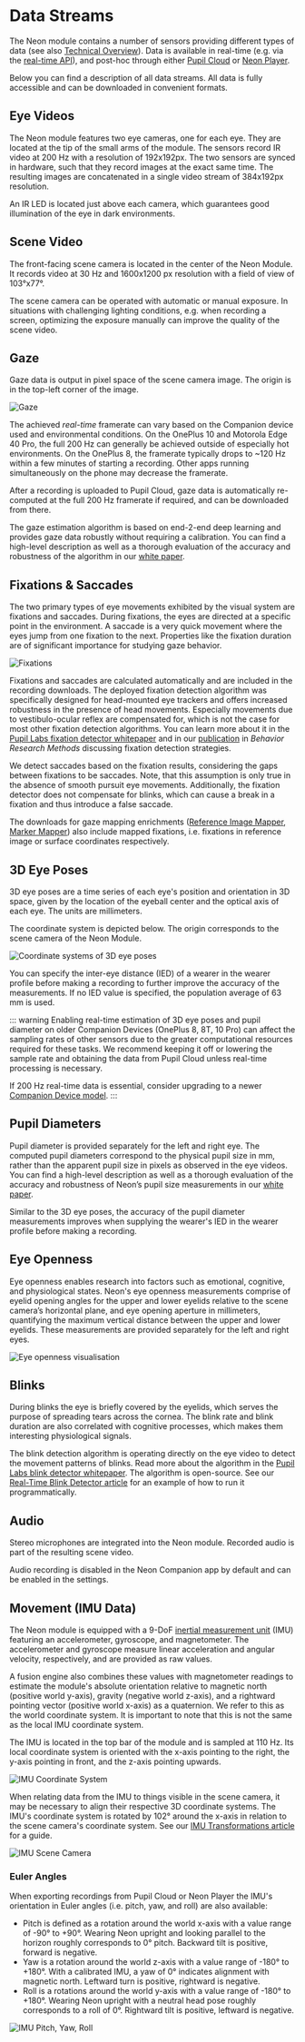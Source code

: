 # Data Streams

The Neon module contains a number of sensors providing different types of data
(see also [Technical Overview](/hardware/module-technical-overview/)). Data is available in real-time (e.g. via
the [real-time API](/real-time-api/tutorials/)), and post-hoc through either [Pupil Cloud](/pupil-cloud/) or
[Neon Player](/neon-player/).

Below you can find a description of all data streams. All data is fully accessible and can be downloaded in convenient
formats.

## Eye Videos

The Neon module features two eye cameras, one for each eye. They are located at the tip of the small arms of the module.
The sensors record IR video at 200 Hz with a resolution of 192x192px. The two sensors are synced in hardware, such that
they record images at the exact same time. The resulting images are concatenated in a single video stream of 384x192px
resolution.

An IR LED is located just above each camera, which guarantees good illumination of the eye in dark environments.

## Scene Video

The front-facing scene camera is located in the center of the Neon Module. It records video at 30 Hz and 1600x1200 px
resolution with a field of view of 103°x77°.

The scene camera can be operated with automatic or manual exposure. In situations with challenging lighting conditions,
e.g. when recording a screen, optimizing the exposure manually can improve the quality of the scene video.

## Gaze

Gaze data is output in pixel space of the scene camera image. The origin is in the top-left corner of the image.

![Gaze](./gaze.webp)

The achieved _real-time_ framerate can vary based on the Companion device used and environmental conditions. On the
OnePlus 10 and Motorola Edge 40 Pro, the full 200 Hz can generally be achieved outside of especially hot environments.
On the OnePlus 8, the framerate typically drops to ~120 Hz within a few minutes of starting a recording. Other apps
running simultaneously on the phone may decrease the framerate.

After a recording is uploaded to Pupil Cloud, gaze data is automatically re-computed at the full 200 Hz framerate if
required, and can be downloaded from there.

The gaze estimation algorithm is based on end-2-end deep learning and provides gaze data robustly without requiring a
calibration. You can find a high-level description as well as a thorough evaluation of the accuracy and robustness of
the algorithm in our [white paper](https://zenodo.org/doi/10.5281/zenodo.10420388).

## Fixations & Saccades

The two primary types of eye movements exhibited by the visual system are fixations and saccades. During fixations,
the eyes are directed at a specific point in the environment. A saccade is a very quick movement where the eyes jump
from one fixation to the next. Properties like the fixation duration are of significant importance for studying gaze
behavior.

![Fixations](./fixations.webp)

Fixations and saccades are calculated automatically and are included in the recording downloads. The deployed fixation
detection algorithm was specifically designed for head-mounted eye trackers and offers increased robustness in the presence of head movements. Especially movements due to vestibulo-ocular reflex
are compensated for, which is not the case for most other fixation detection algorithms. You can learn more about it in
the [Pupil Labs fixation detector whitepaper](https://docs.google.com/document/d/1CZnjyg4P83QSkfHi_bjwSceWCTWvlVtbGWtuyajv5Jc/export?format=pdf) and in our [publication](https://link.springer.com/article/10.3758/s13428-024-02360-0) in _Behavior Research Methods_ discussing fixation detection strategies.

We detect saccades based on the fixation results, considering the gaps between fixations to be saccades. Note, that
this assumption is only true in the absence of smooth pursuit eye movements. Additionally, the fixation detector does
not compensate for blinks, which can cause a break in a fixation and thus introduce a false saccade.

The downloads for gaze mapping enrichments ([Reference Image Mapper](/pupil-cloud/enrichments/reference-image-mapper/#export-format), [Marker Mapper](/pupil-cloud/enrichments/marker-mapper/#export-format)) also include mapped fixations, i.e. fixations in reference image or surface coordinates respectively.

## 3D Eye Poses

3D eye poses are a time series of each eye's position and orientation in 3D space, given by the location of the
eyeball center and the optical axis of each eye. The units are millimeters.

The coordinate system is depicted below. The origin corresponds to the scene camera of the Neon Module.

![Coordinate systems of 3D eye poses](./3d_eye_poses.webp)

You can specify the inter-eye distance (IED) of a wearer in the wearer profile before making a recording to further
improve the accuracy of the measurements. If no IED value is specified, the population average of 63 mm is used.

::: warning
Enabling real-time estimation of 3D eye poses and pupil diameter on older Companion Devices (OnePlus 8, 8T, 10 Pro) can affect the sampling rates of other sensors due to the greater computational resources required for these tasks. We recommend keeping it off or lowering the sample rate and obtaining the data from Pupil Cloud unless real-time processing is necessary.

If 200 Hz real-time data is essential, consider upgrading to a newer [Companion Device model](/hardware/compatible-devices/).
:::

## Pupil Diameters

Pupil diameter is provided separately for the left and right eye. The computed pupil diameters correspond to the
physical pupil size in mm, rather than the apparent pupil size in pixels as observed in the eye videos. You can find a high-level description as well as a thorough evaluation of the accuracy and robustness of Neon’s pupil size measurements in our [white paper](https://zenodo.org/records/10057185).

Similar to the 3D eye poses, the accuracy of the pupil diameter measurements improves when supplying the wearer's IED in the wearer profile before making a recording.

## Eye Openness

Eye openness enables research into factors such as emotional, cognitive, and physiological states. Neon's eye openness measurements
comprise of eyelid opening angles for the upper and lower eyelids relative to the scene camera’s horizontal plane, and eye
opening aperture in millimeters, quantifying the maximum vertical distance between the upper and lower eyelids. These measurements
are provided separately for the left and right eyes.

![Eye openness visualisation](./eye_openness.webp)

## Blinks

During blinks the eye is briefly covered by the eyelids, which serves the purpose of spreading tears across the cornea.
The blink rate and blink duration are also correlated with cognitive processes, which makes them interesting physiological signals.

The blink detection algorithm is operating directly on the eye video to detect the movement patterns of blinks.
Read more about the algorithm in the [Pupil Labs blink detector whitepaper](https://docs.google.com/document/d/1JLBhC7fmBr6BR59IT3cWgYyqiaM8HLpFxv5KImrN-qE/export?format=pdf).
The algorithm is open-source. See our [Real-Time Blink Detector article](https://docs.pupil-labs.com/alpha-lab/blink-detection/#detect-eye-blinks-with-neon)
for an example of how to run it programmatically.

## Audio

Stereo microphones are integrated into the Neon module. Recorded audio is part of the resulting scene video.

Audio recording is disabled in the Neon Companion app by default and can be enabled in the settings.

## Movement (IMU Data)

The Neon module is equipped with a 9-DoF [inertial measurement unit](https://invensense.tdk.com/products/motion-tracking/9-axis/icm-20948/) (IMU) featuring an accelerometer, gyroscope, and magnetometer. The accelerometer and gyroscope measure linear acceleration and angular velocity, respectively, and are provided as raw values.

A fusion engine also combines these values with magnetometer readings to estimate the module's absolute orientation relative to magnetic north (positive world y-axis), gravity (negative world z-axis), and a rightward pointing vector (positive world x-axis) as a quaternion. We refer to this as the world coordinate system. It is important to note that this is not the same as the local IMU coordinate system.

The IMU is located in the top bar of the module and is sampled at 110 Hz. Its local coordinate system is oriented with the x-axis pointing to the right, the y-axis pointing in front, and the z-axis pointing upwards.

![IMU Coordinate System](./imu-xyz-black.webp)

When relating data from the IMU to things visible in the scene camera, it may be necessary to align their respective 3D coordinate systems. The IMU's coordinate system is rotated by 102° around the x-axis in relation to the scene camera's coordinate system. See our [IMU Transformations article](https://docs.pupil-labs.com/alpha-lab/imu-transformations/) for a guide.

![IMU Scene Camera](./imu-scene_camera_offset-black.webp)

### Euler Angles

When exporting recordings from Pupil Cloud or Neon Player the IMU's orientation in Euler angles (i.e. pitch, yaw, and roll) are also available:

- Pitch is defined as a rotation around the world x-axis with a value range of -90° to +90°. Wearing Neon upright and looking parallel to the horizon roughly corresponds to 0° pitch. Backward tilt is positive, forward is negative.
- Yaw is a rotation around the world z-axis with a value range of -180° to +180°. With a calibrated IMU, a yaw of 0° indicates alignment with magnetic north. Leftward turn is positive, rightward is negative.
- Roll is a rotations around the world y-axis with a value range of -180° to +180°. Wearing Neon upright with a neutral head pose roughly corresponds to a roll of 0°. Rightward tilt is positive, leftward is negative.

![IMU Pitch, Yaw, Roll](./imu-pitch-yaw-roll-black.webp)
